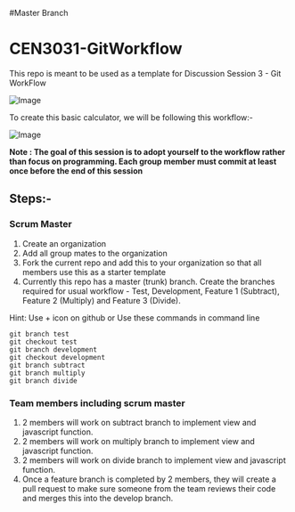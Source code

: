 #Master Branch

# CEN3031-GitWorkflow
This repo is meant to be used as a template for Discussion Session 3 - Git WorkFlow

![Image](https://github.com/kapooramanpreet/CEN3031-GitWorkflow/blob/master/TemplateImage.png)

To create this basic calculator, we will be following this workflow:-

![Image](https://github.com/kapooramanpreet/CEN3031-GitWorkflow/blob/master/Workflow.png)

**Note : The goal of this session is to adopt yourself to the workflow rather than focus on programming. Each group member must commit at least once before the end of this session**

## Steps:-

### Scrum Master  
1. Create an organization
2. Add all group mates to the organization
3. Fork the current repo and add this to your organization so that all members use this as a starter template
4. Currently this repo has a master (trunk) branch. Create the branches required for usual workflow - Test, Development, Feature 1 (Subtract), Feature 2 (Multiply) and Feature 3 (Divide).

Hint: Use + icon on github or Use these commands in command line

```
git branch test
git checkout test
git branch development
git checkout development
git branch subtract
git branch multiply
git branch divide
```
### Team members including scrum master 

1. 2 members will work on subtract branch to implement view and javascript function. 
2. 2 members will work on multiply branch to implement view and javascript function. 
3. 2 members will work on divide branch to implement view and javascript function. 
4. Once a feature branch is completed by 2 members, they will create a pull request to make sure someone from the team reviews their code and merges this into the develop branch.




